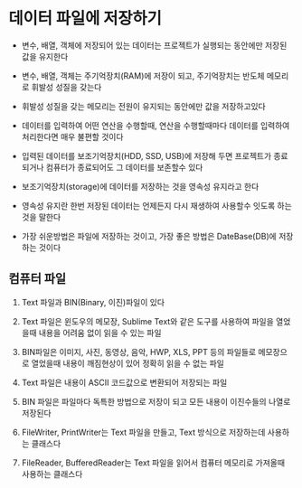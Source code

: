 # 데이터 파일에 저장하기
* 변수, 배열, 객체에 저장되어 있는 데이터는 
	프로젝트가 실행되는 동안에만 저장된 값을 유지한다

* 변수, 배열, 객체는 주기억장치(RAM)에 저장이 되고, 주기억장치는
	반도체 메모리로 휘발성 성질을 갖는다

* 휘발성 성질을 갖는 메모리는 전원이 유지되는 동안에만 값을 저장하고있다

* 데이터를 입력하여 어떤 연산을 수행할때, 연산을 수행할때마다 
	데이터를 입력하여 처리한다면 매우 불편할 것이다
	
* 입력된 데이터를 보조기억장치(HDD, SSD, USB)에 저장해 두면
	프로젝트가 종료되거나 컴퓨터가 종료되어도 그 데이터를 보존할수 있다
	
* 보조기억장치(storage)에 데이터를 저장하는 것을 영속성 유지라고 한다

* 영속성 유지란 한번 저장된 데이터는 언제든지 다시 재생하여 
	사용할수 잇도록 하는 것을 말한다
	
* 가장 쉬운방법은 파일에 저장하는 것이고, 
	가장 좋은 방법은 DateBase(DB)에 저장하는 것이다
	
## 컴퓨터 파일
1. Text 파일과 BIN(Binary, 이진)파일이 있다

2. Text 파일은 윈도우의 메모장, Sublime Text와 같은
	도구를 사용하여 파일을 열었을때 내용을 어려움 없이
	읽을 수 있는 파일
	
3. BIN파일은 이미지, 사진, 동영상, 음악, HWP, XLS, PPT 등의
	파일들로 메모장으로 열었을때 내용이 깨짐현상이 있어 정확히
	읽을 수 없는 파일

4. Text 파일은 내용이 ASCII 코드값으로 변환되어 저장되는 파일

5. BIN 파일은 파일마다 독특한 방법으로 저장이 되고 모든 내용이 
	이진수들의 나열로 저장된다

6. FileWriter, PrintWriter는 Text 파일을 만들고, Text 방식으로
	저장하는데 사용하는 클래스다
	
7. FileReader, BufferedReader는 Text 파일을 읽어서 컴퓨터 메모리로
	가져올때 사용하는 클래스다
	
	
	
	